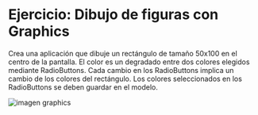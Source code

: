 # Ejercicio: Dibujo de figuras con Graphics

Crea una aplicación que dibuje un rectángulo de tamaño 50x100 en el centro de la
pantalla. El color es un degradado entre dos colores elegidos mediante RadioButtons.
Cada cambio en los RadioButtons implica un cambio de los colores del rectángulo. Los
colores seleccionados en los RadioButtons se deben guardar en el modelo.

![imagen graphics](https://gitlab.com/Nuria_Liano/skilly/-/raw/899f93f020116a8ea182c5a9bea613fa8638a3da/img/imagen_graphics_swing.png)
